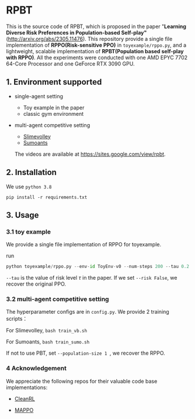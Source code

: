# RPBT

This is the source code of RPBT, which is proposed in the paper "**Learning Diverse Risk Preferences in Population-based Self-play"**(http://arxiv.org/abs/2305.11476). This repository provide a single file implementation of **RPPO(Risk-sensitive PPO)** in `toyexample/rppo.py`, and a lightweight, scalable implementation of **RPBT(Population based self-play with RPPO)**. All the experiments were conducted with one AMD EPYC 7702 64-Core Processor and one GeForce RTX 3090 GPU.

## 1. Environment supported

- single-agent setting
  - Toy example in the paper
  - classic gym environment

- multi-agent competitive setting

  - [Slimevolley](https://github.com/hardmaru/slimevolleygym)
  - [Sumoants](https://github.com/openai/robosumo )

  The videos are available at https://sites.google.com/view/rpbt.

## 2. Installation

We use `python 3.8`

```
pip install -r requirements.txt
```



## 3. Usage

### 3.1 toy example

We provide a single file implementation of RPPO for toyexample.

run

```python
python toyexample/rppo.py --env-id ToyEnv-v0 --num-steps 200 --tau 0.2
```

`--tau` is the value of risk level $\tau$ in the paper. If we set `--risk False`, we recover the original PPO.

### 3.2 multi-agent competitive setting

The hyperparameter configs are in `config.py`. We provide 2 training scripts：

For Slimevolley, `bash train_vb.sh`

For Sumoants,  `bash train_sumo.sh`

If not to use PBT, set `--population-size 1 `, we recover the RPPO.

### 4 Acknowledgement

We appreciate the following repos for their valuable code base implementations:

- [CleanRL](https://github.com/vwxyzjn/cleanrl)

- [MAPPO](https://github.com/marlbenchmark/on-policy)





 

